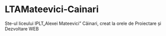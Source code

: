 # LTAMateevici-Cainari
Ste-ul liceului IPLT„Alexei Mateevici” Căinari, creat la orele de Proiectare și Dezvoltare WEB 

